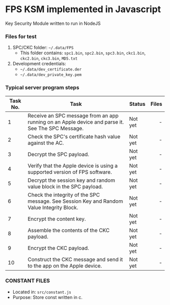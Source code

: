 FPS KSM implemented in Javascript
=========================
Key Security Module written to run in NodeJS

### Files for test
1. SPC/CKC folder: `~/.data/FPS`
    - This folder contains: `spc1.bin`, `spc2.bin`, `spc3.bin`, `ckc1.bin`, `ckc2.bin`, `ckc3.bin`, `MD5.txt`
2. Development credentials: 
    - `~/.data/dev_certificate.der`
    - `~/.data/dev_private_key.pem`

### Typical server program steps

|Task No.| Task          | Status           | Files  |
|--------| ------------- |----------------| ------:|
|   1    |Receive an SPC message from an app running on an Apple device and parse it. See The SPC Message.| Not yet |-|
|   2    |Check the SPC's certificate hash value against the AC.| Not yet |-|
|   3    |Decrypt the SPC payload.| Not yet |-|
|   4    |Verify that the Apple device is using a supported version of FPS software.| Not yet |-|
|   5    |Decrypt the session key and random value block in the SPC payload.| Not yet |-|
|   6    |Check the integrity of the SPC message. See Session Key and Random Value Integrity Block.| Not yet |-|
|   7    |Encrypt the content key.| Not yet |-|
|   8    |Assemble the contents of the CKC payload.| Not yet |-|
|   9    |Encrypt the CKC payload.| Not yet |-|
|   10   |Construct the CKC message and send it to the app on the Apple device.| Not yet |-|


### CONSTANT FILES
- Located in: `src/constant.js`
- Purpose: Store const written in c.


